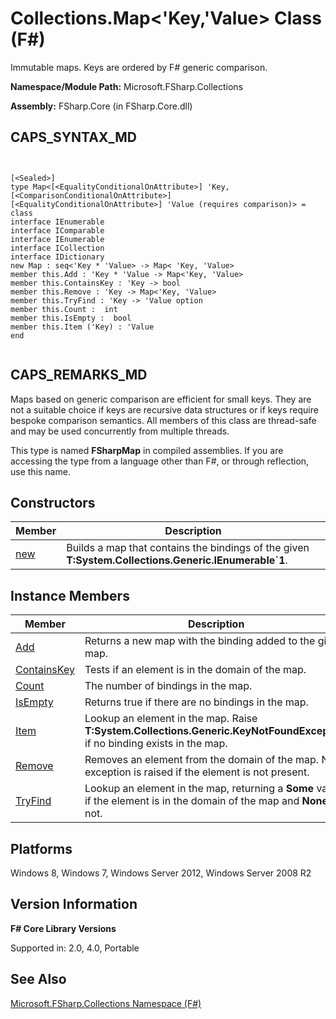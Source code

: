 # Collections.Map<'Key,'Value> Class (F#)

Immutable maps. Keys are ordered by F# generic comparison.

**Namespace/Module Path:** Microsoft.FSharp.Collections

**Assembly:** FSharp.Core (in FSharp.Core.dll)


## CAPS_SYNTAX_MD



```


[<Sealed>]
type Map<[<EqualityConditionalOnAttribute>] 'Key,[<ComparisonConditionalOnAttribute>] [<EqualityConditionalOnAttribute>] 'Value (requires comparison)> =
class
interface IEnumerable
interface IComparable
interface IEnumerable
interface ICollection
interface IDictionary
new Map : seq<'Key * 'Value> -> Map< 'Key, 'Value>
member this.Add : 'Key * 'Value -> Map<'Key, 'Value>
member this.ContainsKey : 'Key -> bool
member this.Remove : 'Key -> Map<'Key, 'Value>
member this.TryFind : 'Key -> 'Value option
member this.Count :  int
member this.IsEmpty :  bool
member this.Item ('Key) : 'Value
end


```



## CAPS_REMARKS_MD
Maps based on generic comparison are efficient for small keys. They are not a suitable choice if keys are recursive data structures or if keys require bespoke comparison semantics. All members of this class are thread-safe and may be used concurrently from multiple threads.

This type is named **FSharpMap** in compiled assemblies. If you are accessing the type from a language other than F#, or through reflection, use this name.


## Constructors


|Member|Description|
|------|-----------|
|[new](http://msdn.microsoft.com/en-us/library/90fe335c-fe3d-4a81-9c82-ff4aed80fe4c)|Builds a map that contains the bindings of the given **T:System.Collections.Generic.IEnumerable&#96;1**.|

## Instance Members


|Member|Description|
|------|-----------|
|[Add](http://msdn.microsoft.com/en-us/library/7126bb07-f521-421f-ae84-41e0321f4279)|Returns a new map with the binding added to the given map.|
|[ContainsKey](http://msdn.microsoft.com/en-us/library/02b7326c-f089-4b0d-8f6b-df8fd7aa2532)|Tests if an element is in the domain of the map.|
|[Count](http://msdn.microsoft.com/en-us/library/d5b0bf76-74e9-4c02-bca9-72234cbacf7d)|The number of bindings in the map.|
|[IsEmpty](http://msdn.microsoft.com/en-us/library/2a61a916-b6a4-461c-9c2e-dad736cb855b)|Returns true if there are no bindings in the map.|
|[Item](http://msdn.microsoft.com/en-us/library/3b7fee5c-edb6-437e-8810-8304d8048adc)|Lookup an element in the map. Raise **T:System.Collections.Generic.KeyNotFoundException** if no binding exists in the map.|
|[Remove](http://msdn.microsoft.com/en-us/library/91504235-d9ff-4117-bb40-7d0e11a84ae7)|Removes an element from the domain of the map. No exception is raised if the element is not present.|
|[TryFind](http://msdn.microsoft.com/en-us/library/a282a8bb-65aa-4bca-94e1-7d239ca12edc)|Lookup an element in the map, returning a **Some** value if the element is in the domain of the map and **None** if not.|

## Platforms
Windows 8, Windows 7, Windows Server 2012, Windows Server 2008 R2


## Version Information
**F# Core Library Versions**

Supported in: 2.0, 4.0, Portable




## See Also
[Microsoft.FSharp.Collections Namespace &#40;F&#35;&#41;](Microsoft.FSharp.Collections+Namespace+%28F%23%29.md)

